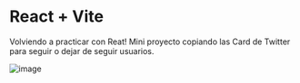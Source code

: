 # React + Vite

Volviendo a practicar con Reat! Mini proyecto copiando las Card de Twitter para seguir o dejar de seguir usuarios.

![image](https://github.com/user-attachments/assets/0f29bb4e-2382-46df-a293-889e1c0a6d58)
